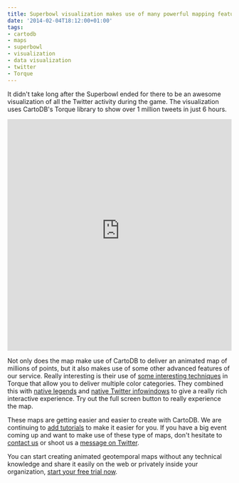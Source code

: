 ```yaml
---
title: Superbowl visualization makes use of many powerful mapping features of CartoDB
date: '2014-02-04T18:12:00+01:00'
tags:
- cartodb
- maps
- superbowl
- visualization
- data visualization
- twitter
- Torque
---
```


It didn't take long after the Superbowl ended for there to be an awesome visualization of all the Twitter activity during the game. The visualization uses CartoDB's Torque library to show over 1 million tweets in just 6 hours.

<iframe frameborder="0" height="520" src="http://cartodb.s3.amazonaws.com/static_vizz/sb14.html" width="100%" webkitallowfullscreen mozallowfullscreen allowfullscreen></iframe>

Not only does the map make use of CartoDB to deliver an animated map of millions of points, but it also makes use of some other advanced features of our service. Really interesting is their use of <a href="http://gis.stackexchange.com/questions/82492/using-different-colors-on-torque-cartodb">some interesting techniques</a> in Torque that allow you to deliver multiple color categories. They combined this with <a href="http://blog.cartodb.com/post/57612761347/long-awaited-often-requested-legends-have-arrived">native legends</a> and <a href="http://blog.cartodb.com/post/55027221213/introducing-social-infowindows-display-your-tweets-the">native Twitter infowindows</a> to give a really rich interactive experience. Try out the full screen button to really experience the map.

These maps are getting easier and easier to create with CartoDB. We are continuing to <a href="http://developers.cartodb.com/tutorials.html">add tutorials</a> to make it easier for you. If you have a big event coming up and want to make use of these type of maps, don't hesitate to <a href="http://cartodb.com/support">contact us</a> or shoot us a <a href="https://twitter.com/cartodb">message on Twitter</a>.

You can start creating animated geotemporal maps without any technical knowledge and share it easily on the web or privately inside your organization, <a href="http://cartodb.com/pricing">start your free trial now</a>.

